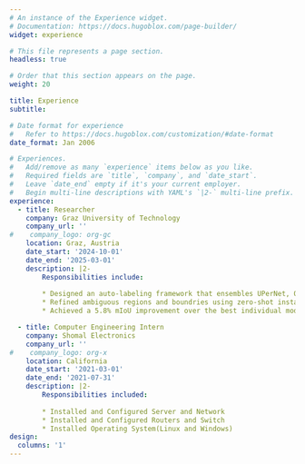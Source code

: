 ```yaml
---
# An instance of the Experience widget.
# Documentation: https://docs.hugoblox.com/page-builder/
widget: experience

# This file represents a page section.
headless: true

# Order that this section appears on the page.
weight: 20

title: Experience
subtitle:

# Date format for experience
#   Refer to https://docs.hugoblox.com/customization/#date-format
date_format: Jan 2006

# Experiences.
#   Add/remove as many `experience` items below as you like.
#   Required fields are `title`, `company`, and `date_start`.
#   Leave `date_end` empty if it's your current employer.
#   Begin multi-line descriptions with YAML's `|2-` multi-line prefix.
experience:
  - title: Researcher
    company: Graz University of Technology
    company_url: ''
#    company_logo: org-gc
    location: Graz, Austria
    date_start: '2024-10-01'
    date_end: '2025-03-01'
    description: |2-
        Responsibilities include:
        
        * Designed an auto-labeling framework that ensembles UPerNet, OCRNet, and DeepLabV3+ using logit fusion and SDF-weighted integration for consistent semantic segmentation predictions.
        * Refined ambiguous regions and boundries using zero-shot instance segmentation with the foundation model SAM, enabling label-agnostic fusion of semantic and instance outputs.
        * Achieved a 5.8% mIoU improvement over the best individual model while reducing annotation time to ∼ 3 seconds per image, significantly minimizing manual effort.

  - title: Computer Engineering Intern
    company: Shomal Electronics
    company_url: ''
#    company_logo: org-x
    location: California
    date_start: '2021-03-01'
    date_end: '2021-07-31'
    description: |2-
        Responsibilities included:
        
        * Installed and Configured Server and Network
        * Installed and Configured Routers and Switch
        * Installed Operating System(Linux and Windows)
design:
  columns: '1'
---
```

